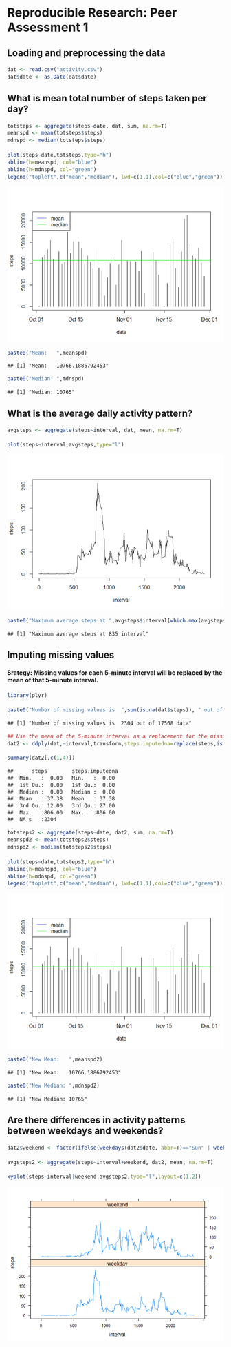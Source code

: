 # Reproducible Research: Peer Assessment 1


## Loading and preprocessing the data

```r
dat <- read.csv("activity.csv")
dat$date <- as.Date(dat$date)
```


## What is mean total number of steps taken per day?

```r
totsteps <- aggregate(steps~date, dat, sum, na.rm=T)
meanspd <- mean(totsteps$steps)
mdnspd <- median(totsteps$steps)

plot(steps~date,totsteps,type="h")
abline(h=meanspd, col="blue")
abline(h=mdnspd, col="green")
legend("topleft",c("mean","median"), lwd=c(1,1),col=c("blue","green"))
```

![](PA1_template_files/figure-html/unnamed-chunk-2-1.png)

```r
paste0("Mean:   ",meanspd)
```

```
## [1] "Mean:   10766.1886792453"
```

```r
paste0("Median: ",mdnspd)
```

```
## [1] "Median: 10765"
```

## What is the average daily activity pattern?

```r
avgsteps <- aggregate(steps~interval, dat, mean, na.rm=T)

plot(steps~interval,avgsteps,type="l")
```

![](PA1_template_files/figure-html/unnamed-chunk-3-1.png)

```r
paste0("Maximum average steps at ",avgsteps$interval[which.max(avgsteps$steps)]," interval")
```

```
## [1] "Maximum average steps at 835 interval"
```


## Imputing missing values
#### **Srategy:** Missing values for each 5-minute interval will be replaced by the mean of that 5-minute interval.


```r
library(plyr)

paste0("Number of missing values is  ",sum(is.na(dat$steps)), " out of ", length(dat$steps), " data")
```

```
## [1] "Number of missing values is  2304 out of 17568 data"
```

```r
## Use the mean of the 5-minute interval as a replacement for the missing value
dat2 <- ddply(dat,~interval,transform,steps.imputedna=replace(steps,is.na(steps),mean(steps,na.rm=T)))

summary(dat2[,c(1,4)])
```

```
##      steps        steps.imputedna 
##  Min.   :  0.00   Min.   :  0.00  
##  1st Qu.:  0.00   1st Qu.:  0.00  
##  Median :  0.00   Median :  0.00  
##  Mean   : 37.38   Mean   : 37.38  
##  3rd Qu.: 12.00   3rd Qu.: 27.00  
##  Max.   :806.00   Max.   :806.00  
##  NA's   :2304
```

```r
totsteps2 <- aggregate(steps~date, dat2, sum, na.rm=T)
meanspd2 <- mean(totsteps2$steps)
mdnspd2 <- median(totsteps2$steps)

plot(steps~date,totsteps2,type="h")
abline(h=meanspd, col="blue")
abline(h=mdnspd, col="green")
legend("topleft",c("mean","median"), lwd=c(1,1),col=c("blue","green"))
```

![](PA1_template_files/figure-html/unnamed-chunk-4-1.png)

```r
paste0("New Mean:   ",meanspd2)
```

```
## [1] "New Mean:   10766.1886792453"
```

```r
paste0("New Median: ",mdnspd2)
```

```
## [1] "New Median: 10765"
```


## Are there differences in activity patterns between weekdays and weekends?

```r
dat2$weekend <- factor(ifelse(weekdays(dat2$date, abbr=T)=="Sun" | weekdays(dat2$date, abbr=T)=="Sat","weekend","weekday"))

avgsteps2 <- aggregate(steps~interval+weekend, dat2, mean, na.rm=T)

xyplot(steps~interval|weekend,avgsteps2,type="l",layout=c(1,2))
```

![](PA1_template_files/figure-html/unnamed-chunk-5-1.png)
